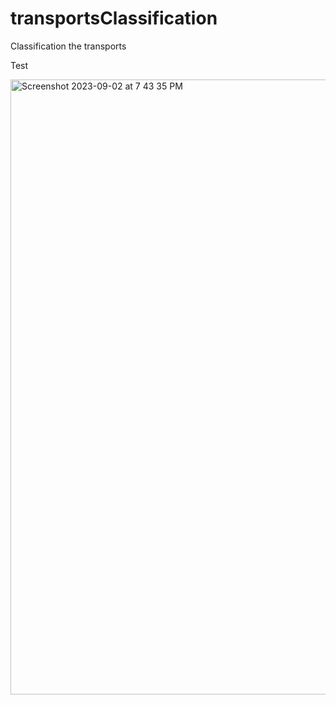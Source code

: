 # transportsClassification
Classification the transports

Test

<img width="984" alt="Screenshot 2023-09-02 at 7 43 35 PM" src="https://github.com/BahodirML/transportsClassification/assets/116503420/f766d00d-3e8d-4187-a37c-0a32f36130c7">

